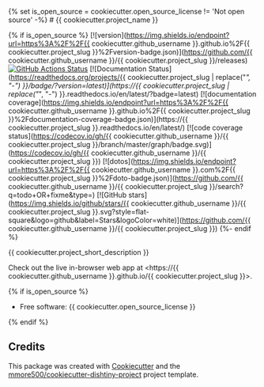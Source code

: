 
{% set is_open_source = cookiecutter.open_source_license != 'Not open source' -%}  # {{ cookiecutter.project_name }}

{% if is_open_source %}
[![version](https://img.shields.io/endpoint?url=https%3A%2F%2F{{ cookiecutter.github_username }}.github.io%2F{{ cookiecutter.project_slug }}%2Fversion-badge.json)](https://github.com/{{ cookiecutter.github_username }}/{{ cookiecutter.project_slug }}/releases)
[![GitHub Actions Status](https://github.com/{{cookiecutter.github_username}}/{{cookiecutter.project_slug}}/actions/workflows/CI/badge.svg)](https://github.com/{{cookiecutter.github_username}}/{{cookiecutter.project_slug}}/actions/workflows/CI/)
[![Documentation Status](https://readthedocs.org/projects/{{ cookiecutter.project_slug | replace("_", "-") }}/badge/?version=latest)](https://{{ cookiecutter.project_slug | replace("_", "-") }}.readthedocs.io/en/latest/?badge=latest)
[![documentation coverage](https://img.shields.io/endpoint?url=https%3A%2F%2F{{ cookiecutter.github_username }}.github.io%2F{{ cookiecutter.project_slug }}%2Fdocumentation-coverage-badge.json)](https://{{ cookiecutter.project_slug }}.readthedocs.io/en/latest/)
[![code coverage status](https://codecov.io/gh/{{ cookiecutter.github_username }}/{{ cookiecutter.project_slug }}/branch/master/graph/badge.svg)](https://codecov.io/gh/{{ cookiecutter.github_username }}/{{ cookiecutter.project_slug }})
[![dotos](https://img.shields.io/endpoint?url=https%3A%2F%2F{{ cookiecutter.github_username }}.com%2F{{ cookiecutter.project_slug }}%2Fdoto-badge.json)](https://github.com/{{ cookiecutter.github_username }}/{{ cookiecutter.project_slug }}/search?q=todo+OR+fixme&type=)
[![GitHub stars](https://img.shields.io/github/stars/{{ cookiecutter.github_username }}/{{ cookiecutter.project_slug }}.svg?style=flat-square&logo=github&label=Stars&logoColor=white)](https://github.com/{{ cookiecutter.github_username }}/{{ cookiecutter.project_slug }})
{%- endif %}

{{ cookiecutter.project_short_description }}

Check out the live in-browser web app at <https://{{ cookiecutter.github_username }}.github.io/{{ cookiecutter.project_slug }}>.

{% if is_open_source %}
-   Free software: {{ cookiecutter.open_source_license }}
<!---
-   Documentation: <https://{{ cookiecutter.project_slug | replace("_", "-") }}.readthedocs.io>.
-->
{% endif %}

<!---
## Features

-   TODO

![cookie monster example](docs/assets/cookie.gif)
-->

## Credits

This package was created with [Cookiecutter](https://github.com/audreyr/cookiecutter) and the [mmore500/cookiecutter-dishtiny-project](https://github.com/mmore500/cookiecutter-dishtiny-project) project template.

<!---
This package uses [Empirical](https://github.com/devosoft/Empirical#readme), a library of tools for scientific software development, with emphasis on also being able to build web interfaces using Emscripten.
-->

